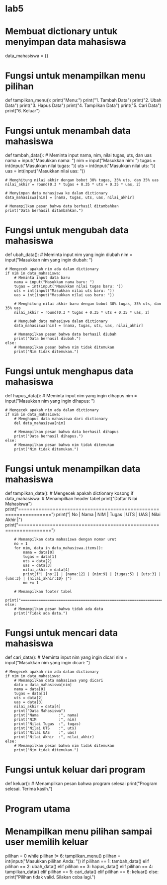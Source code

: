 # lab5

# Membuat dictionary untuk menyimpan data mahasiswa
data_mahasiswa = {}

# Fungsi untuk menampilkan menu pilihan
def tampilkan_menu():
    print("Menu:")
    print("1. Tambah Data")
    print("2. Ubah Data")
    print("3. Hapus Data")
    print("4. Tampilkan Data")
    print("5. Cari Data")
    print("6. Keluar")

# Fungsi untuk menambah data mahasiswa
def tambah_data():
    # Meminta input nama, nim, nilai tugas, uts, dan uas
    nama = input("Masukkan nama: ")
    nim = input("Masukkan nim: ")
    tugas = int(input("Masukkan nilai tugas: "))
    uts = int(input("Masukkan nilai uts: "))
    uas = int(input("Masukkan nilai uas: "))

    # Menghitung nilai akhir dengan bobot 30% tugas, 35% uts, dan 35% uas
    nilai_akhir = round(0.3 * tugas + 0.35 * uts + 0.35 * uas, 2)

    # Menyimpan data mahasiswa ke dalam dictionary
    data_mahasiswa[nim] = [nama, tugas, uts, uas, nilai_akhir]

    # Menampilkan pesan bahwa data berhasil ditambahkan
    print("Data berhasil ditambahkan.")

# Fungsi untuk mengubah data mahasiswa
def ubah_data():
    # Meminta input nim yang ingin diubah
    nim = input("Masukkan nim yang ingin diubah: ")

    # Mengecek apakah nim ada dalam dictionary
    if nim in data_mahasiswa:
        # Meminta input data baru
        nama = input("Masukkan nama baru: ")
        tugas = int(input("Masukkan nilai tugas baru: "))
        uts = int(input("Masukkan nilai uts baru: "))
        uas = int(input("Masukkan nilai uas baru: "))

        # Menghitung nilai akhir baru dengan bobot 30% tugas, 35% uts, dan 35% uas
        nilai_akhir = round(0.3 * tugas + 0.35 * uts + 0.35 * uas, 2)

        # Mengubah data mahasiswa dalam dictionary
        data_mahasiswa[nim] = [nama, tugas, uts, uas, nilai_akhir]

        # Menampilkan pesan bahwa data berhasil diubah
        print("Data berhasil diubah.")
    else:
        # Menampilkan pesan bahwa nim tidak ditemukan
        print("Nim tidak ditemukan.")

# Fungsi untuk menghapus data mahasiswa
def hapus_data():
    # Meminta input nim yang ingin dihapus
    nim = input("Masukkan nim yang ingin dihapus: ")

    # Mengecek apakah nim ada dalam dictionary
    if nim in data_mahasiswa:
        # Menghapus data mahasiswa dari dictionary
        del data_mahasiswa[nim]

        # Menampilkan pesan bahwa data berhasil dihapus
        print("Data berhasil dihapus.")
    else:
        # Menampilkan pesan bahwa nim tidak ditemukan
        print("Nim tidak ditemukan.")

# Fungsi untuk menampilkan data mahasiswa
def tampilkan_data():
    # Mengecek apakah dictionary kosong
    if data_mahasiswa:
        # Menampilkan header tabel
        print("Daftar Nilai Mahasiswa")
        print("=================================================================")
        print("| No |     Nama     |    NIM    | Tugas | UTS | UAS | Nilai Akhir |")
        print("=================================================================")

        # Menampilkan data mahasiswa dengan nomor urut
        no = 1
        for nim, data in data_mahasiswa.items():
            nama = data[0]
            tugas = data[1]
            uts = data[2]
            uas = data[3]
            nilai_akhir = data[4]
            print(f"| {no:2} | {nama:12} | {nim:9} | {tugas:5} | {uts:3} | {uas:3} | {nilai_akhir:10} |")
            no += 1

        # Menampilkan footer tabel
        print("=================================================================")
    else:
        # Menampilkan pesan bahwa tidak ada data
        print("Tidak ada data.")

# Fungsi untuk mencari data mahasiswa
def cari_data():
    # Meminta input nim yang ingin dicari
    nim = input("Masukkan nim yang ingin dicari: ")

    # Mengecek apakah nim ada dalam dictionary
    if nim in data_mahasiswa:
        # Menampilkan data mahasiswa yang dicari
        data = data_mahasiswa[nim]
        nama = data[0]
        tugas = data[1]
        uts = data[2]
        uas = data[3]
        nilai_akhir = data[4]
        print("Data Mahasiswa")
        print("Nama         :", nama)
        print("NIM          :", nim)
        print("Nilai Tugas  :", tugas)
        print("Nilai UTS    :", uts)
        print("Nilai UAS    :", uas)
        print("Nilai Akhir  :", nilai_akhir)
    else:
        # Menampilkan pesan bahwa nim tidak ditemukan
        print("Nim tidak ditemukan.")

# Fungsi untuk keluar dari program
def keluar():
    # Menampilkan pesan bahwa program selesai
    print("Program selesai. Terima kasih.")

# Program utama
# Menampilkan menu pilihan sampai user memilih keluar
pilihan = 0
while pilihan != 6:
    tampilkan_menu()
    pilihan = int(input("Masukkan pilihan Anda: "))
    if pilihan == 1:
        tambah_data()
    elif pilihan == 2:
        ubah_data()
    elif pilihan == 3:
        hapus_data()
    elif pilihan == 4:
        tampilkan_data()
    elif pilihan == 5:
        cari_data()
    elif pilihan == 6:
        keluar()
    else:
        print("Pilihan tidak valid. Silakan coba lagi.")
